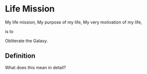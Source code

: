 # Life Mission

My life mission,
My purpose of my life,
My very motivation of my life,

is to 

Obliterate the Galaxy.

## Definition

What does this mean in detail?




